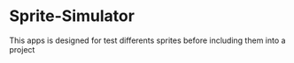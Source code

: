 Sprite-Simulator
================

This apps is designed for test differents sprites before including them into a project
